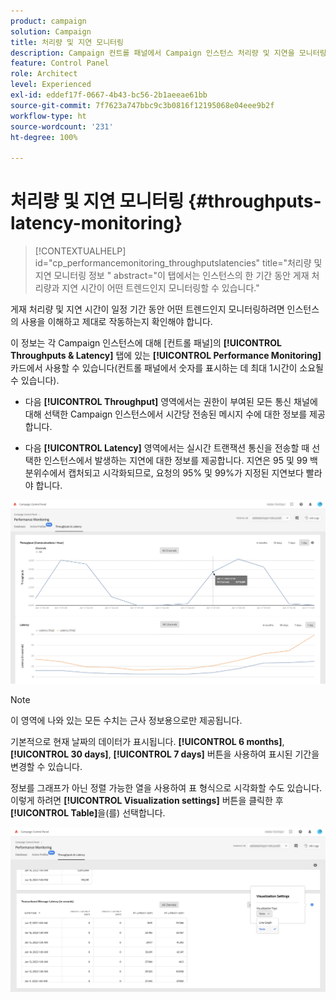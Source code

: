 ```yaml
---
product: campaign
solution: Campaign
title: 처리량 및 지연 모니터링
description: Campaign 컨트롤 패널에서 Campaign 인스턴스 처리량 및 지연을 모니터링하는 방법을 알아봅니다.
feature: Control Panel
role: Architect
level: Experienced
exl-id: eddef17f-0667-4b43-bc56-2b1aeeae61bb
source-git-commit: 7f7623a747bbc9c3b0816f12195068e04eee9b2f
workflow-type: ht
source-wordcount: '231'
ht-degree: 100%

---
```


# 처리량 및 지연 모니터링 {#throughputs-latency-monitoring}

>[!CONTEXTUALHELP]
>id="cp_performancemonitoring_throughputslatencies"
>title="처리량 및 지연 모니터링 정보 "
>abstract="이 탭에서는 인스턴스의 한 기간 동안 게재 처리량과 지연 시간이 어떤 트렌드인지 모니터링할 수 있습니다."

게재 처리량 및 지연 시간이 일정 기간 동안 어떤 트렌드인지 모니터링하려면 인스턴스의 사용을 이해하고 제대로 작동하는지 확인해야 합니다.

이 정보는 각 Campaign 인스턴스에 대해 [컨트롤 패널]의 **[!UICONTROL Throughputs & Latency]** 탭에 있는 **[!UICONTROL Performance Monitoring]** 카드에서 사용할 수 있습니다(컨트롤 패널에서 숫자를 표시하는 데 최대 1시간이 소요될 수 있습니다).

* 다음 **[!UICONTROL Throughput]** 영역에서는 권한이 부여된 모든 통신 채널에 대해 선택한 Campaign 인스턴스에서 시간당 전송된 메시지 수에 대한 정보를 제공합니다.

* 다음 **[!UICONTROL Latency]** 영역에서는 실시간 트랜잭션 통신을 전송할 때 선택한 인스턴스에서 발생하는 지연에 대한 정보를 제공합니다. 지연은 95 및 99 백분위수에서 캡처되고 시각화되므로, 요청의 95% 및 99%가 지정된 지연보다 빨라야 합니다.

![](assets/throughput-latencies-overview.png)

>[!NOTE]
>
>이 영역에 나와 있는 모든 수치는 근사 정보용으로만 제공됩니다.

기본적으로 현재 날짜의 데이터가 표시됩니다. **[!UICONTROL 6 months]**, **[!UICONTROL 30 days]**, **[!UICONTROL 7 days]** 버튼을 사용하여 표시된 기간을 변경할 수 있습니다.

정보를 그래프가 아닌 정렬 가능한 열을 사용하여 표 형식으로 시각화할 수도 있습니다. 이렇게 하려면 **[!UICONTROL Visualization settings]** 버튼을 클릭한 후 **[!UICONTROL Table]**&#x200B;을(를) 선택합니다.

![](assets/throughput-latencies-table.png)
